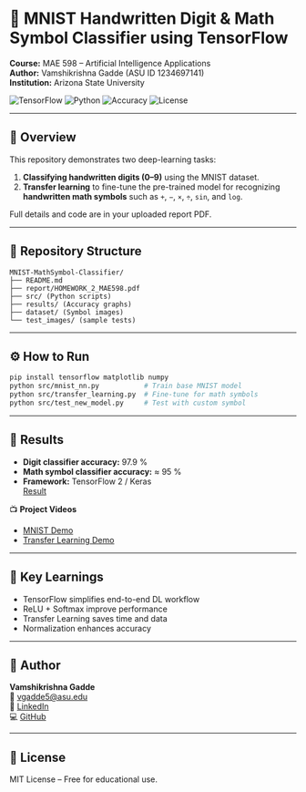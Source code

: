 # 🧠 MNIST Handwritten Digit & Math Symbol Classifier using TensorFlow  
**Course:** MAE 598 – Artificial Intelligence Applications  
**Author:** Vamshikrishna Gadde (ASU ID 1234697141)  
**Institution:** Arizona State University  

![TensorFlow](https://img.shields.io/badge/Framework-TensorFlow-orange)
![Python](https://img.shields.io/badge/Language-Python-blue)
![Accuracy](https://img.shields.io/badge/Test_Accuracy-97.91%25-brightgreen)
![License](https://img.shields.io/badge/License-MIT-lightgrey)

---

## 📘 Overview
This repository demonstrates two deep-learning tasks:
1. **Classifying handwritten digits (0–9)** using the MNIST dataset.  
2. **Transfer learning** to fine-tune the pre-trained model for recognizing **handwritten math symbols** such as `+`, `−`, `×`, `÷`, `sin`, and `log`.

Full details and code are in your uploaded report PDF.

---

## 🧩 Repository Structure
```
MNIST-MathSymbol-Classifier/
├── README.md
├── report/HOMEWORK_2_MAE598.pdf
├── src/ (Python scripts)
├── results/ (Accuracy graphs)
├── dataset/ (Symbol images)
└── test_images/ (sample tests)
```

---

## ⚙️ How to Run
```bash
pip install tensorflow matplotlib numpy
python src/mnist_nn.py           # Train base MNIST model
python src/transfer_learning.py  # Fine-tune for math symbols
python src/test_new_model.py     # Test with custom symbol
```

---

## 🧾 Results
- **Digit classifier accuracy:** 97.9 %
- **Math symbol classifier accuracy:** ≈ 95 %
- **Framework:** TensorFlow 2 / Keras  
[Result](https://drive.google.com/file/d/1uzHs3_baDTTg9cAIuR_GJNUl7m_SsSNf/view?usp=drive_link)

📺 **Project Videos**  
- [MNIST Demo](https://drive.google.com/file/d/1v7eAatGGdpeke7R-Vak6VoMIXdZCiapO/view?usp=sharing)  
- [Transfer Learning Demo](https://drive.google.com/file/d/14lZSyeXLGcRtqAs0oFu-sAo7CrehjtLr/view?usp=drive_link)

---

## 🧠 Key Learnings
- TensorFlow simplifies end-to-end DL workflow  
- ReLU + Softmax improve performance  
- Transfer Learning saves time and data  
- Normalization enhances accuracy  

---

## 👤 Author
**Vamshikrishna Gadde**  
📧 vgadde5@asu.edu  
🔗 [LinkedIn](https://www.linkedin.com/in/vamshikrishna-gadde9999/)  
💻 [GitHub](https://github.com/GVK-Engine/VAMSHIKRISHNA-GADDE)

---

## 🪪 License
MIT License – Free for educational use.
